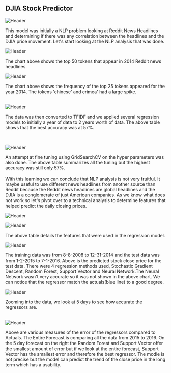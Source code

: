 ## DJIA Stock Predictor
![Header](https://github.com/khtaho/Stock_Predictor/blob/master/candlestick-charts.png "Header")

This model was initially a NLP problem looking at Reddit News Headlines and determining if there was any correlation between the headlines and the DJIA price movement. Let's start looking at the NLP analysis that was done.

![Header](https://github.com/khtaho/Stock_Predictor/blob/master/newplot(1).png "Header")

The chart above shows the top 50 tokens that appear in 2014 Reddit news headlines.



![Header](https://github.com/khtaho/Stock_Predictor/blob/master/plot1.png "Header")

The chart above shows the frequency of the top 25 tokens appeared for the year 2014. The tokens 'chinese' and crimea' had a large spike.
<br/>
<br/>

![Header](https://github.com/khtaho/Stock_Predictor/blob/master/accuracy.png "Header")

The data was then converted to TFIDF and we applied several regression models to initially a year of data to 2 years worth of data.  The above table shows that the best accuracy was at 57%.

<br/>

![Header](https://github.com/khtaho/Stock_Predictor/blob/master/grid%20search.jpg "Header")


An attempt at fine tuning using GridSearchCV on the hyper parameters was also done.  The above table summarizes all the tuning but the highest accuracy was still only 57%.
<br/>
<br/>
With this learning we can conclude that NLP analysis is not very fruitful. It maybe useful to use different news headlines from another source than Reddit because the Reddit news headlines are global headlines and the DJIA is a conglomerate of just American companies. As we know what does not work so let's pivot over to a technical analysis to determine features that helped predict the daily closing prices. 



![Header](https://github.com/khtaho/Stock_Predictor/blob/master/stock%20features1a.jpg "Header")


![Header](https://github.com/khtaho/Stock_Predictor/blob/master/stock%20features2.png "Header")

The above table details the features that were used in the regression model.<br/>


![Header](https://github.com/khtaho/Stock_Predictor/blob/master/stock%20regression.png "Header")

The training data was from 8-8-2008 to 12-31-2014 and the test data was from 1-2-2015 to 7-1-2016. Above is the predicted stock close price for the test data.  There were 4 regression methods used, Stochastic Gradient Descent, Random Forest, Support Vector and Neural Network.The Neural Network wasn't very accurate so it was not shown in the above chart. We can notice that the regressor match the actuals(blue line) to a good degree.

![Header](https://github.com/khtaho/Stock_Predictor/blob/master/5%20day%20stock%20forecast.png "Header")

Zooming into the data, we look at 5 days to see how accurate the regressors are.<br/>
<br/>

![Header](https://github.com/khtaho/Stock_Predictor/blob/master/error%20chart.png "Header")

Above are various measures of the error of the regressors compared to Actuals. The Entire Forecast is comparing all the data from 2015 to 2016. On the 5 day forecast on the right the Random Forest and Support Vector offer the smallest amount of error but if we look at the entire forecast, Support Vector has the smallest error and therefore the best regressor.  The  modle is not precise but the model can predict the trend of the close price in the long term which has a usability.
